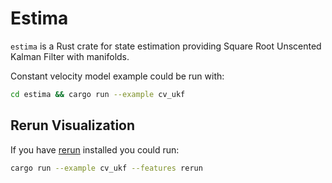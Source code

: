 # Estima

`estima` is a Rust crate for state estimation providing Square Root Unscented Kalman Filter
with manifolds.

Constant velocity model example could be run with:

```bash
cd estima && cargo run --example cv_ukf
```

## Rerun Visualization

If you have [rerun](https://rerun.io/) installed you could run:

```bash
cargo run --example cv_ukf --features rerun
```
